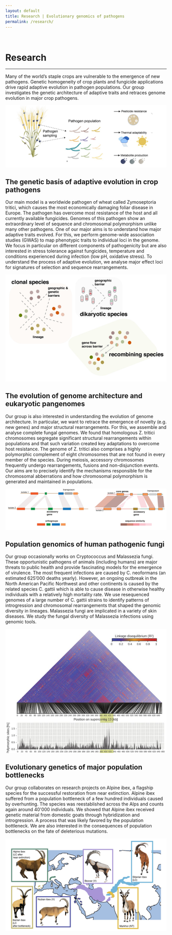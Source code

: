 ```yaml
---
layout: default
title: Research | Evolutionary genomics of pathogens
permalink: /research/
---
```

​
# Research  

---  

Many of the world’s staple crops are vulnerable to the emergence of new pathogens. Genetic homogeneity of crop plants and fungicide applications drive rapid adaptive evolution in pathogen populations. Our group investigates the genetic architecture of adaptive traits and retraces genome evolution in major crop pathogens.

![](/assets/img/research/pathogen.jpg)

## The genetic basis of adaptive evolution in crop pathogens

Our main model is a worldwide pathogen of wheat called Zymoseptoria tritici, which causes the most economically damaging foliar disease in Europe. The pathogen has overcome most resistance of the host and all currently available fungicides. Genomes of this pathogen show an extraordinary level of sequence and chromosomal polymorphism unlike many other pathogens. One of our major aims is to understand how major adaptive traits evolved. For this, we perform genome-wide association studies (GWAS) to map phenotypic traits to individual loci in the genome. We focus in particular on different components of pathogenicity but are also interested in stress tolerance against fungicides, temperature and conditions experienced during infection (low pH, oxidative stress). To understand the process of adaptive evolution, we analyse major effect loci for signatures of selection and sequence rearrangements.

![](/assets/img/research/pangenome.jpg)

## The evolution of genome architecture and eukaryotic pangenomes

Our group is also interested in understanding the evolution of genome architecture. In particular, we want to retrace the emergence of novelty (e.g. new genes) and major structural rearrangements. For this, we assemble and analyse complete fungal genomes. We found that homologous Z. tritici chromosomes segregate significant structural rearrangements within populations and that such variation created key adaptations to overcome host resistance. The genome of Z. tritici also comprises a highly polymorphic complement of eight chromosomes that are not found in every member of the species. During meiosis, accessory chromosomes frequently undergo rearrangements, fusions and non-disjunction events. Our aims are to precisely identify the mechanisms responsible for the chromosomal abberrations and how chromosomal polymorphism is generated and maintained in populations.

![](/assets/img/research/pangenome2.jpg)

## Population genomics of human pathogenic fungi

Our group occasionally works on Cryptococcus and Malassezia fungi. These opportunistic pathogens of animals (including humans) are major threats to public health and provide fascinating models for the emergence of virulence. The most frequent infections are caused by C. neoformans (an estimated 625’000 deaths yearly). However, an ongoing outbreak in the North American Pacific Northwest and other continents is caused by the related species C. gattii which is able to cause disease in otherwise healthy individuals with a relatively high mortality rate. We use resequenced genomes of a large number of C. gattii strains to identify patterns of introgression and chromosomal rearrangements that shaped the genomic diversity in lineages. Malassezia fungi are implicated in a variety of skin diseases. We study the fungal diversity of Malassezia infections using genomic tools.

![Pangenome](/assets/img/research/crypto_ld.png)

## Evolutionary genetics of major population bottlenecks

Our group collaborates on research projects on Alpine ibex, a flagship species for the successful restoration from near extinction. Alpine ibex suffered from a population bottleneck of a few hundred individuals caused by overhunting. The species was reestablished across the Alps and counts again around 40'000 individuals. We showed that Alpine ibex received genetic material from domestic goats through hybridization and introgression. A process that was likely favored by the population bottleneck. We are also interested in the consequences of population bottlenecks on the fate of deleterious mutations.

![Ibex](/assets/img/research/conservation.png)
